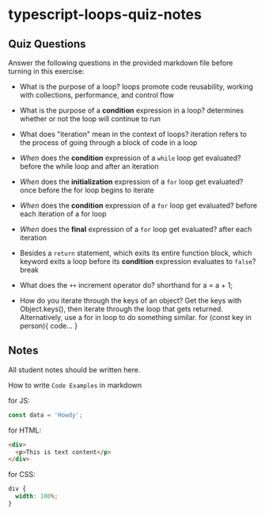 # typescript-loops-quiz-notes

## Quiz Questions

Answer the following questions in the provided markdown file before turning in this exercise:

- What is the purpose of a loop?
  loops promote code reusability, working with collections, performance, and control flow

- What is the purpose of a **condition** expression in a loop?
  determines whether or not the loop will continue to run

- What does "iteration" mean in the context of loops?
  iteration refers to the process of going through a block of code in a loop

- _When_ does the **condition** expression of a `while` loop get evaluated?
  before the while loop and after an iteration

- _When_ does the **initialization** expression of a `for` loop get evaluated?
  once before the for loop begins to iterate

- _When_ does the **condition** expression of a `for` loop get evaluated?
  before each iteration of a for loop

- _When_ does the **final** expression of a `for` loop get evaluated?
  after each iteration

- Besides a `return` statement, which exits its entire function block, which keyword exits a loop before its **condition** expression evaluates to `false`?
  break

- What does the `++` increment operator do?
  shorthand for a = a + 1;

- How do you iterate through the keys of an object?
  Get the keys with Object.keys(), then iterate through the loop that gets returned.
  Alternatively, use a for in loop to do something similar.
  for (const key in person){
  code...
  }

## Notes

All student notes should be written here.

How to write `Code Examples` in markdown

for JS:

```javascript
const data = 'Howdy';
```

for HTML:

```html
<div>
  <p>This is text content</p>
</div>
```

for CSS:

```css
div {
  width: 100%;
}
```
